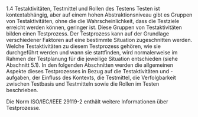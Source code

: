 1.4 Testaktivitäten, Testmittel und Rollen des Testens
Testen ist kontextabhängig, aber auf einem hohen Abstraktionsniveau gibt es Gruppen von
Testaktivitäten, ohne die die Wahrscheinlichkeit, dass die Testziele erreicht werden können,
geringer ist. Diese Gruppen von Testaktivitäten bilden einen Testprozess. Der Testprozess
kann auf der Grundlage verschiedener Faktoren auf eine bestimmte Situation zugeschnitten
werden. Welche Testaktivitäten zu diesem Testprozess gehören, wie sie durchgeführt werden
und wann sie stattfinden, wird normalerweise im Rahmen der Testplanung für die jeweilige
Situation entschieden (siehe Abschnitt 5.1).
In den folgenden Abschnitten werden die allgemeinen Aspekte dieses Testprozesses in Bezug
auf die Testaktivitäten und -aufgaben, der Einfluss des Kontexts, die Testmittel, die
Verfolgbarkeit zwischen Testbasis und Testmitteln sowie die Rollen im Testen beschrieben.

Die Norm ISO/IEC/IEEE 29119-2 enthält weitere Informationen über Testprozesse.